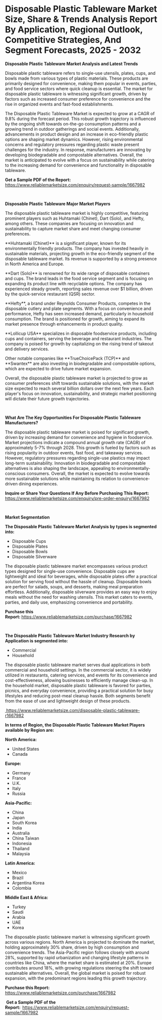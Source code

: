 <p><h1>Disposable Plastic Tableware Market Size, Share & Trends Analysis Report By Application, Regional Outlook, Competitive Strategies, And Segment Forecasts, 2025 - 2032</h1></p><p><strong>Disposable Plastic Tableware Market Analysis and Latest Trends</strong></p>
<p><p>Disposable plastic tableware refers to single-use utensils, plates, cups, and bowls made from various types of plastic materials. These products are primarily designed for convenience, making them popular in events, parties, and food service sectors where quick cleanup is essential. The market for disposable plastic tableware is witnessing significant growth, driven by factors such as increased consumer preference for convenience and the rise in organized events and fast-food establishments.</p><p>The Disposable Plastic Tableware Market is expected to grow at a CAGR of 9.8% during the forecast period. This robust growth trajectory is influenced by the ongoing shift towards on-the-go consumption patterns and a growing trend in outdoor gatherings and social events. Additionally, advancements in product design and an increase in eco-friendly plastic options are shaping market dynamics. However, rising environmental concerns and regulatory pressures regarding plastic waste present challenges for the industry. In response, manufacturers are innovating by developing biodegradable and compostable alternatives. Overall, the market is anticipated to evolve with a focus on sustainability while catering to the increasing demand for convenience and functionality in disposable tableware.</p></p>
<p><strong>Get a Sample PDF of the Report:&nbsp;</strong> <a href="https://www.reliablemarketsize.com/enquiry/request-sample/1667982?utm_campaign=3015&utm_medium=2&utm_source=Github&utm_content=ia&utm_term=17042025&utm_id=disposable-plastic-tableware">https://www.reliablemarketsize.com/enquiry/request-sample/1667982</a></p>
<p>&nbsp;</p>
<p><strong>Disposable Plastic Tableware Major Market Players</strong></p>
<p><p>The disposable plastic tableware market is highly competitive, featuring prominent players such as Huhtamaki (Chinet), Dart (Solo), and Hefty, among others. These companies are focusing on innovation and sustainability to capture market share and meet changing consumer preferences.</p><p>**Huhtamaki (Chinet)** is a significant player, known for its environmentally friendly products. The company has invested heavily in sustainable materials, projecting growth in the eco-friendly segment of the disposable tableware market. Its revenue is supported by a strong presence in North America and Europe.</p><p>**Dart (Solo)** is renowned for its wide range of disposable containers and cups. The brand leads in the food service segment and is focusing on expanding its product line with recyclable options. The company has experienced steady growth, reporting sales revenue over $1 billion, driven by the quick-service restaurant (QSR) sector.</p><p>**Hefty**, a brand under Reynolds Consumer Products, competes in the disposable cutlery and plate segments. With a focus on convenience and performance, Hefty has seen increased demand, particularly in household consumption. The brand is positioned for growth, aiming to expand its market presence through enhancements in product quality.</p><p>**Lollicup USA** specializes in disposable foodservice products, including cups and containers, serving the beverage and restaurant industries. The company is poised for growth by capitalizing on the rising trend of takeout and delivery services.</p><p>Other notable companies like **TrueChoicePack (TCP)** and **Swantex** are also investing in biodegradable and compostable options, which are expected to drive future market expansion.</p><p>Overall, the disposable plastic tableware market is projected to grow as consumer preferences shift towards sustainable solutions, with the market size expected to reach several billion dollars over the next few years. Each player's focus on innovation, sustainability, and strategic market positioning will dictate their future growth trajectories.</p></p>
<p>&nbsp;</p>
<p><strong>What Are The Key Opportunities For Disposable Plastic Tableware Manufacturers?</strong></p>
<p><p>The disposable plastic tableware market is poised for significant growth, driven by increasing demand for convenience and hygiene in foodservice. Market projections indicate a compound annual growth rate (CAGR) of approximately 5-7% through 2028. This growth is fueled by factors such as rising popularity in outdoor events, fast food, and takeaway services. However, regulatory pressures regarding single-use plastics may impact long-term sustainability. Innovation in biodegradable and compostable alternatives is also shaping the landscape, appealing to environmentally-conscious consumers. Overall, the market is expected to evolve towards more sustainable solutions while maintaining its relation to convenience-driven dining experiences.</p></p>
<p><strong>Inquire or Share Your Questions If Any Before Purchasing This Report:</strong> <a href="https://www.reliablemarketsize.com/enquiry/pre-order-enquiry/1667982?utm_campaign=3015&utm_medium=2&utm_source=Github&utm_content=ia&utm_term=17042025&utm_id=disposable-plastic-tableware">https://www.reliablemarketsize.com/enquiry/pre-order-enquiry/1667982</a></p>
<p>&nbsp;</p>
<p><strong>Market Segmentation</strong></p>
<p><strong>The Disposable Plastic Tableware Market Analysis by types is segmented into:</strong></p>
<p><ul><li>Disposable Cups</li><li>Disposable Plates</li><li>Disposable Bowls</li><li>Disposable Silverware</li></ul></p>
<p><p>The disposable plastic tableware market encompasses various product types designed for single-use convenience. Disposable cups are lightweight and ideal for beverages, while disposable plates offer a practical solution for serving food without the hassle of cleanup. Disposable bowls are perfect for salads, soups, and desserts, making meal preparation effortless. Additionally, disposable silverware provides an easy way to enjoy meals without the need for washing utensils. This market caters to events, parties, and daily use, emphasizing convenience and portability.</p></p>
<p><strong>Purchase this Report:&nbsp;</strong><a href="https://www.reliablemarketsize.com/purchase/1667982?utm_campaign=3015&utm_medium=2&utm_source=Github&utm_content=ia&utm_term=17042025&utm_id=disposable-plastic-tableware">https://www.reliablemarketsize.com/purchase/1667982</a></p>
<p>&nbsp;</p>
<p><strong>The Disposable Plastic Tableware Market Industry Research by Application is segmented into:</strong></p>
<p><ul><li>Commercial</li><li>Household</li></ul></p>
<p><p>The disposable plastic tableware market serves dual applications in both commercial and household settings. In the commercial sector, it is widely utilized in restaurants, catering services, and events for its convenience and cost-effectiveness, allowing businesses to efficiently manage clean-up. In the household market, disposable plastic tableware is favored for parties, picnics, and everyday convenience, providing a practical solution for busy lifestyles and reducing post-meal cleanup hassle. Both segments benefit from the ease of use and lightweight design of these products.</p></p>
<p><a href="https://www.reliablemarketsize.com/disposable-plastic-tableware-r1667982?utm_campaign=3015&utm_medium=2&utm_source=Github&utm_content=ia&utm_term=17042025&utm_id=disposable-plastic-tableware">&nbsp;https://www.reliablemarketsize.com/disposable-plastic-tableware-r1667982</a></p>
<p><strong>In terms of Region, the Disposable Plastic Tableware Market Players available by Region are:</strong></p>
<p>
    <p> <strong> North America: </strong>
        <ul>
            <li>United States</li>
            <li>Canada</li>
        </ul>
        </p> 
    <p> <strong> Europe: </strong>
        <ul>
            <li>Germany</li>
            <li>France</li>
            <li>U.K.</li>
            <li>Italy</li>
            <li>Russia</li>
        </ul>
        </p> 
    <p> <strong> Asia-Pacific: </strong>
        <ul>
            <li>China</li>
            <li>Japan</li>
            <li>South Korea</li>
            <li>India</li>
            <li>Australia</li>
            <li>China Taiwan</li>
            <li>Indonesia</li>
            <li>Thailand</li>
            <li>Malaysia</li>
        </ul>
        </p> 
    <p> <strong> Latin America: </strong>
        <ul>
            <li>Mexico</li>
            <li>Brazil</li>
            <li>Argentina Korea</li>
            <li>Colombia</li>
        </ul>
        </p> 
    <p> <strong> Middle East & Africa: </strong>
        <ul>
            <li>Turkey</li>
            <li>Saudi</li>
            <li>Arabia</li>
            <li>UAE</li>
            <li>Korea</li>
        </ul>
    </p>
    </p>
<p><p>The disposable plastic tableware market is witnessing significant growth across various regions. North America is projected to dominate the market, holding approximately 30% share, driven by high consumption and convenience trends. The Asia-Pacific region follows closely with around 28%, supported by rapid urbanization and changing lifestyle patterns in countries like China, where the market share is estimated at 20%. Europe contributes around 18%, with growing regulations steering the shift toward sustainable alternatives. Overall, the global market is poised for robust expansion, with the predominant regions leading this growth trajectory.</p></p>
<p><strong>Purchase this Report: </strong><a href="https://www.reliablemarketsize.com/purchase/1667982?utm_campaign=3015&utm_medium=2&utm_source=Github&utm_content=ia&utm_term=17042025&utm_id=disposable-plastic-tableware">https://www.reliablemarketsize.com/purchase/1667982</a></p>
<p>&nbsp;<strong>Get a Sample PDF of the Report:&nbsp;&nbsp;</strong><a href="https://www.reliablemarketsize.com/enquiry/request-sample/1667982?utm_campaign=3015&utm_medium=2&utm_source=Github&utm_content=ia&utm_term=17042025&utm_id=disposable-plastic-tableware">https://www.reliablemarketsize.com/enquiry/request-sample/1667982</a></p>
<p><strong></strong></p>
<p><p></p><p></p><p></p></p>